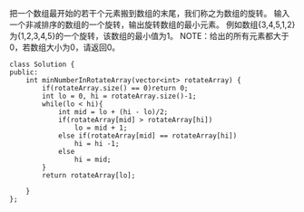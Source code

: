 把一个数组最开始的若干个元素搬到数组的末尾，我们称之为数组的旋转。 
输入一个非减排序的数组的一个旋转，输出旋转数组的最小元素。
例如数组{3,4,5,1,2}为{1,2,3,4,5}的一个旋转，该数组的最小值为1。
NOTE：给出的所有元素都大于0，若数组大小为0，请返回0。

```
class Solution {
public:
    int minNumberInRotateArray(vector<int> rotateArray) {
        if(rotateArray.size() == 0)return 0;
        int lo = 0, hi = rotateArray.size()-1;
        while(lo < hi){
            int mid = lo + (hi - lo)/2;
            if(rotateArray[mid] > rotateArray[hi])
                lo = mid + 1;
            else if(rotateArray[mid] == rotateArray[hi])
                hi = hi -1;
            else
                hi = mid;
        }
        return rotateArray[lo];
         
    }
};
```